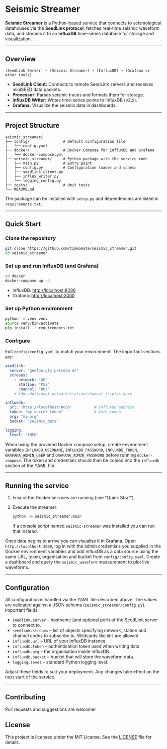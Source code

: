 # Seismic Streamer

**Seismic Streamer** is a Python-based service that connects to seismological datahouses via the **SeedLink protocol**, fetches real-time seismic waveform data, and streams it to an **InfluxDB** time-series database for storage and visualization.

---

## Overview

```
[SeedLink Server] → [Seismic Streamer] → [InfluxDB] → [Grafana or other tools]
```

- **SeedLink Client:** Connects to remote SeedLink servers and receives miniSEED data packets.
- **Processor:** Parses seismic traces and formats them for storage.
- **InfluxDB Writer:** Writes time-series points to InfluxDB (v2.x).
- **Grafana:** Visualize the seismic data in dashboards.

---

## Project Structure

```
seismic_streamer/
├── config/               # Default configuration file
│   └── config.yaml
├── docker/               # Docker Compose for InfluxDB and Grafana
│   └── docker-compose.yml
├── seismic_streamer/     # Python package with the service code
│   ├── main.py           # Entry point
│   ├── config.py         # Configuration loader and schema
│   ├── seedlink_client.py
│   ├── influx_writer.py
│   └── logging_config.py
├── tests/                # Unit tests
└── README.md
```

The package can be installed with `setup.py` and dependencies are
listed in `requirements.txt`.

---

## Quick Start

### Clone the repository

```bash
git clone https://github.com/timkomate/seismic_streamer.git
cd seismic_streamer
```

### Set up and run InfluxDB (and Grafana)

```bash
cd docker
docker-compose up -d
```
 - InfluxDB: [http://localhost:8086](http://localhost:8086)
 - Grafana: [http://localhost:3000](http://localhost:3000)

### Set up Python environment

```bash
python -m venv venv
source venv/bin/activate
pip install -r requirements.txt
```

### Configure

Edit `config/config.yaml` to match your environment. The important
sections are:

```yaml
seedlink:
  server: "geofon.gfz-potsdam.de"
  streams:
    - network: "GE"
      station: "PSZ"
      channel: "BH?"
    # Add additional network/station/channel triples here

influxdb:
  url: "http://localhost:8086"          # InfluxDB address
  token: "my-secret-token"              # Auth token
  org: "my-org"
  bucket: "seismic_data"

logging:
  level: "INFO"
```

When using the provided Docker compose setup, create environment
variables `INFLUXDB_USERNAME`, `INFLUXDB_PASSWORD`, `INFLUXDB_TOKEN`,
`GRAFANA_ADMIN_USER` and `GRAFANA_ADMIN_PASSWORD` before running
`docker-compose`. The token and credentials should then be copied into
the `influxdb` section of the YAML file.

---

## Running the service

1. Ensure the Docker services are running (see "Quick Start").

2. Execute the streamer:

   ```bash
   python -m seismic_streamer.main
   ```

   If a console script named `seismic-streamer` was installed you can
   run that instead.

Once data begins to arrive you can visualise it in Grafana. Open
`http://localhost:3000`, log in with the admin credentials you supplied
in the Docker environment variables and add InfluxDB as a data source
using the same URL, token, organisation and bucket from
`config/config.yaml`. Create a dashboard and query the
`seismic_waveform` measurement to plot live waveforms.

---

## Configuration

All configuration is handled via the YAML file described above. The
values are validated against a JSON schema (`seismic_streamer/config.py`).
Important fields:

- `seedlink.server` – hostname (and optional port) of the SeedLink
  server to connect to.
- `seedlink.streams` – list of objects specifying network, station and
  channel codes to subscribe to. Wildcards like `BH?` are allowed.
- `influxdb.url` – URL of your InfluxDB instance.
- `influxdb.token` – authentication token used when writing data.
- `influxdb.org` – the organisation inside InfluxDB.
- `influxdb.bucket` – bucket that will store the waveform data.
- `logging.level` – standard Python logging level.

Adjust these fields to suit your deployment. Any changes take effect on
the next start of the service.

---


## Contributing

Pull requests and suggestions are welcome!

## License

This project is licensed under the MIT License. See the [LICENSE](LICENSE) file for details.
